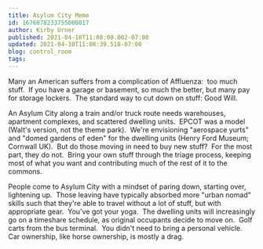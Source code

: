 ```yaml
---
title: Asylum City Meme
id: 1676078233755008017
author: Kirby Urner
published: 2021-04-10T11:08:00.002-07:00
updated: 2021-04-10T11:08:39.518-07:00
blog: control_room
tags: 
---
```


Many an American suffers from a complication of Affluenza:  too much stuff.  If you have a garage or basement, so much the better, but many pay for storage lockers.  The standard way to cut down on stuff: Good Will.

An Asylum City along a train and/or truck route needs warehouses, apartment complexes, and scattered dwelling units.  EPCOT was a model (Walt's version, not the theme park).  We're envisioning "aerospace yurts" and "domed gardens of eden" for the dwelling units (Henry Ford Museum; Cornwall UK).  But do those moving in need to buy new stuff?  For the most part, they do not.  Bring your own stuff through the triage process, keeping most of what you want and contributing much of the rest of it to the commons.  

People come to Asylum City with a mindset of paring down, starting over, lightening up.  Those leaving have typically absorbed more "urban nomad" skills such that they're able to travel without a lot of stuff, but with appropriate gear.  You've got your yoga.  The dwelling units will increasingly go on a timeshare schedule, as original occupants decide to move on.  Golf carts from the bus terminal.  You didn't need to bring a personal vehicle.  Car ownership, like horse ownership, is mostly a drag.